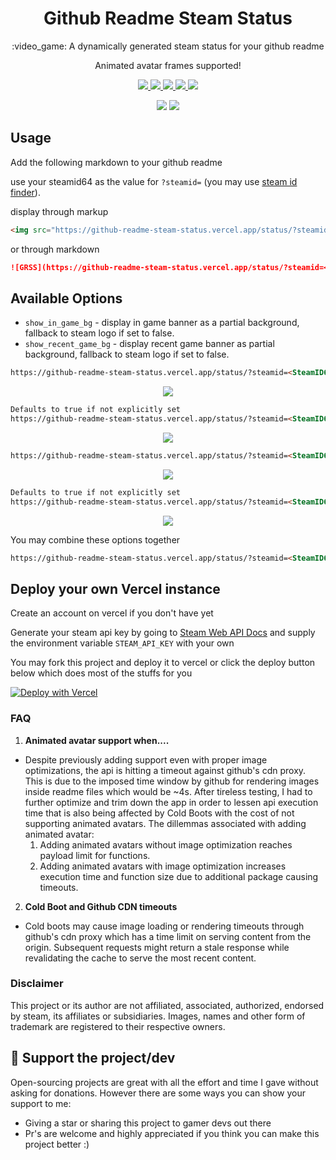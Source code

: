 <p align="center">
  <h1 align="center">Github Readme Steam Status</h1>
  <p align="center">:video_game: A dynamically generated steam status for your github readme</p>
  <p align="center">Animated avatar frames supported!</p>
</p>
</p>
<p align="center">
  <a href="https://github.com/FN-FAL113/github-readme-steam-status/issues">
    <img src="https://img.shields.io/github/issues/FN-FAL113/github-readme-steam-status"/> 
  </a>
  <a href="https://github.com/FN-FAL113/github-readme-steam-status/pulls">
    <img src="https://img.shields.io/github/issues-pr/FN-FAL113/github-readme-steam-status"/> 
  </a>
  <a href="https://github.com/FN-FAL113/github-readme-steam-status/network/members">
    <img src="https://img.shields.io/github/forks/FN-FAL113/github-readme-steam-status"/> 
  </a>  
  <a href="https://github.com/FN-FAL113/github-readme-steam-status/stargazers">
    <img src="https://img.shields.io/github/stars/FN-FAL113/github-readme-steam-status"/> 
  </a>
  <a href="https://github.com/FN-FAL113/github-readme-steam-status/LICENSE">
    <img src="https://img.shields.io/github/license/FN-FAL113/github-readme-steam-status"/> 
  </a> 
</p>

<p align="center">
    <img src="https://github-readme-steam-status.vercel.app/status/?steamid=76561198085145110"/>
    <img src="https://github-readme-steam-status.vercel.app/status/?steamid=76561198038294255"/>
</p>

## Usage

Add the following markdown to your github readme

use your steamid64 as the value for ```?steamid=``` (you may use [steam id finder](https://www.steamidfinder.com/)).

display through markup
```html
<img src="https://github-readme-steam-status.vercel.app/status/?steamid=<SteamID64 here>"/>
```
or through markdown
```md
![GRSS](https://github-readme-steam-status.vercel.app/status/?steamid=<SteamID64 here>)
```

## Available Options

-   `show_in_game_bg` - display in game banner as a partial background, fallback to steam logo if set to false.
-   `show_recent_game_bg` - display recent game banner as partial background, fallback to steam logo if set to false.

```md
https://github-readme-steam-status.vercel.app/status/?steamid=<SteamID64here>&show_in_game_bg=false
```

<p align="center">
  <img align="center" src="https://github.com/FN-FAL113/github-readme-steam-status/assets/88238718/687e6f4f-0228-461a-9e62-bf032373b373"/>
</p>

```md
Defaults to true if not explicitly set
https://github-readme-steam-status.vercel.app/status/?steamid=<SteamID64here>&show_in_game_bg=true
```

<p align="center">
  <img align="center" src="https://github.com/FN-FAL113/github-readme-steam-status/assets/88238718/210c475e-1b3f-4b25-8419-0de192908171"/>
</p>

```md
https://github-readme-steam-status.vercel.app/status/?steamid=<SteamID64here>&show_recent_game_bg=false
```

<p align="center">
  <img align="center" src="https://github.com/FN-FAL113/github-readme-steam-status/assets/88238718/eb64d409-5475-4428-aebe-8828a5e3131c"/>
</p>

```md
Defaults to true if not explicitly set
https://github-readme-steam-status.vercel.app/status/?steamid=<SteamID64here>&show_recent_game_bg=true
```

<p align="center">
  <img align="center" src="https://github.com/FN-FAL113/github-readme-steam-status/assets/88238718/5a3bc100-3e9a-47d3-9752-95c1c93246ca"/>
</p>

You may combine these options together
```md
https://github-readme-steam-status.vercel.app/status/?steamid=<SteamID64here>&show_in_game_bg=true&show_recent_game_bg=false
```

## Deploy your own Vercel instance

Create an account on vercel if you don't have yet

Generate your steam api key by going to [Steam Web API Docs](https://steamcommunity.com/dev) and supply the environment variable ```STEAM_API_KEY``` with your own

You may fork this project and deploy it to vercel or click the deploy button below which does most of the stuffs for you

[![Deploy with Vercel](https://vercel.com/button)](https://vercel.com/new/clone?repository-url=https%3A%2F%2Fgithub.com%2FFN-FAL113%2Fgithub-readme-steam-status&env=STEAM_API_KEY)

### FAQ
1. **Animated avatar support when....**
- Despite previously adding support even with proper image optimizations, the api is hitting a timeout against github's cdn proxy. This is due to the imposed time window by github for rendering images inside readme files which would be ~4s. After tireless testing, I had to further optimize and trim down the app in order to lessen api execution time that is also being affected by Cold Boots with the cost of not supporting animated avatars. The dillemmas associated with adding animated avatar:
  1. Adding animated avatars without image optimization reaches payload limit for functions.
  2. Adding animated avatars with image optimization increases execution time and function size due to additional package causing timeouts.

2. **Cold Boot and Github CDN timeouts**
- Cold boots may cause image loading or rendering timeouts through github's cdn proxy which has a time limit on serving content from the origin. Subsequent requests might return a stale response while revalidating the cache to serve the most recent content. 

### Disclaimer
This project or its author are not affiliated, associated, authorized, endorsed by steam, its affiliates or subsidiaries. Images, names and other form of trademark are registered to their respective owners.

## :sparkling_heart: Support the project/dev

Open-sourcing projects are great with all the effort and time I gave without asking for donations. However there are some ways you can show your support to me:

- Giving a star or sharing this project to gamer devs out there
- Pr's are welcome and highly appreciated if you think you can make this project better :)
